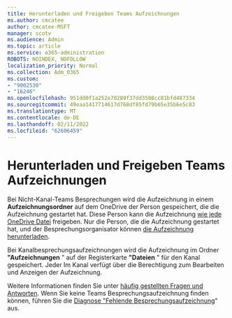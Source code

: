 ```yaml
---
title: Herunterladen und Freigeben Teams Aufzeichnungen
ms.author: cmcatee
author: cmcatee-MSFT
manager: scotv
ms.audience: Admin
ms.topic: article
ms.service: o365-administration
ROBOTS: NOINDEX, NOFOLLOW
localization_priority: Normal
ms.collection: Adm_O365
ms.custom:
- "9002530"
- "16246"
ms.openlocfilehash: 951dd0f1a252e70289f37dd3508cc81bfd487334
ms.sourcegitcommit: 49eaa1417714617d768df85fd79b65e35b6e5c83
ms.translationtype: MT
ms.contentlocale: de-DE
ms.lasthandoff: 02/11/2022
ms.locfileid: "62606459"
---
```

# <a name="download-and-share-teams-recordings"></a>Herunterladen und Freigeben Teams Aufzeichnungen

Bei Nicht-Kanal-Teams Besprechungen wird die Aufzeichnung in einem **Aufzeichnungsordner** auf dem OneDrive der Person gespeichert, die die Aufzeichnung gestartet hat. Diese Person kann die Aufzeichnung [wie jede OneDrive Datei](https://support.microsoft.com/office/play-and-share-a-meeting-recording-in-teams-7d7e5dc5-9ae4-4b94-8589-27496037e8fa#bkmk_sharelinkmeetingrecording) freigeben. Nur die Person, die die Aufzeichnung gestartet hat, und der Besprechungsorganisator können [die Aufzeichnung herunterladen](https://support.microsoft.com/office/play-and-share-a-meeting-recording-in-teams-7d7e5dc5-9ae4-4b94-8589-27496037e8fa#bkmk_downloadmeetingrecording).

Bei Kanalbesprechungsaufzeichnungen wird die Aufzeichnung im Ordner **"Aufzeichnungen** " auf der Registerkarte **"Dateien** " für den Kanal gespeichert. Jeder Im Kanal verfügt über die Berechtigung zum Bearbeiten und Anzeigen der Aufzeichnung.

Weitere Informationen finden Sie unter [häufig gestellten Fragen und Antworten](https://docs.microsoft.com/microsoftteams/tmr-meeting-recording-change#frequently-asked-questions). Wenn Sie keine Teams Besprechungsaufzeichnung finden können, führen Sie die [Diagnose "Fehlende Besprechungsaufzeichnung](https://admin.microsoft.com/AdminPortal/?searchSolutions=Diag:%20Missing%20Recording#/homepage)" aus.
